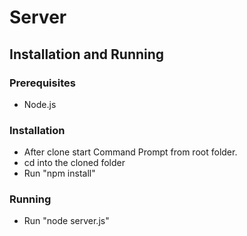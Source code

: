 # Server
## Installation and Running
### Prerequisites
* Node.js

### Installation
* After clone start Command Prompt from root folder.
* cd into the cloned folder 
* Run "npm install"

### Running
* Run "node server.js"
